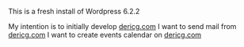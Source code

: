 This is a fresh install of Wordpress 6.2.2

My intention is to initially develop [dericg.com](http://dericg.com/)
    I want to send mail from [dericg.com](http://dericg.com/)
    I want to create events calendar on [dericg.com](http://dericg.com/)